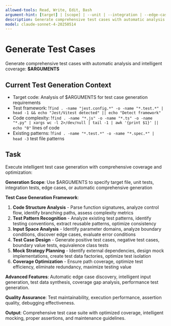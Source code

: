 ```yaml
---
allowed-tools: Read, Write, Edit, Bash
argument-hint: [target] | [scope] | --unit | --integration | --edge-cases | --automatic
description: Generate comprehensive test cases with automatic analysis and coverage optimization
model: claude-sonnet-4-20250514
---
```


# Generate Test Cases

Generate comprehensive test cases with automatic analysis and intelligent coverage: **$ARGUMENTS**

## Current Test Generation Context

- Target code: Analysis of $ARGUMENTS for test case generation requirements
- Test framework: !`find . -name "jest.config.*" -o -name "*.test.*" | head -1 && echo "Jest/Vitest detected" || echo "Detect framework"`
- Code complexity: !`find . -name "*.js" -o -name "*.ts" -o -name "*.py" | xargs wc -l 2>/dev/null | tail -1 | awk '{print $1}' || echo "0"` lines of code
- Existing patterns: !`find . -name "*.test.*" -o -name "*.spec.*" | head -3` test file patterns

## Task

Execute intelligent test case generation with comprehensive coverage and optimization:

**Generation Scope**: Use $ARGUMENTS to specify target file, unit tests, integration tests, edge cases, or automatic comprehensive generation

**Test Case Generation Framework**:
1. **Code Structure Analysis** - Parse function signatures, analyze control flow, identify branching paths, assess complexity metrics
2. **Test Pattern Recognition** - Analyze existing test patterns, identify testing conventions, extract reusable patterns, optimize consistency
3. **Input Space Analysis** - Identify parameter domains, analyze boundary conditions, discover edge cases, evaluate error conditions
4. **Test Case Design** - Generate positive test cases, negative test cases, boundary value tests, equivalence class tests
5. **Mock Strategy Planning** - Identify external dependencies, design mock implementations, create test data factories, optimize test isolation
6. **Coverage Optimization** - Ensure path coverage, optimize test efficiency, eliminate redundancy, maximize testing value

**Advanced Features**: Automatic edge case discovery, intelligent input generation, test data synthesis, coverage gap analysis, performance test generation.

**Quality Assurance**: Test maintainability, execution performance, assertion quality, debugging effectiveness.

**Output**: Comprehensive test case suite with optimized coverage, intelligent mocking, proper assertions, and maintenance guidelines.